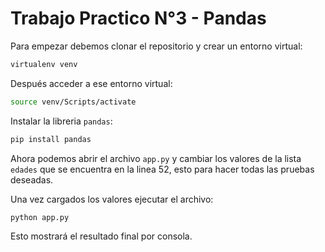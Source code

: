 # Trabajo Practico N°3 - Pandas

Para empezar debemos clonar el repositorio y crear un entorno virtual:
```bash
virtualenv venv
```
Después acceder a ese entorno virtual:
```bash
source venv/Scripts/activate
```
Instalar la libreria `pandas`:
```bash
pip install pandas
```
Ahora podemos abrir el archivo `app.py` y cambiar los valores de la lista `edades` que se encuentra en la linea 52, esto para hacer todas las pruebas deseadas.  
  
Una vez cargados los valores ejecutar el archivo:
```bash
python app.py
```
Esto mostrará el resultado final por consola.